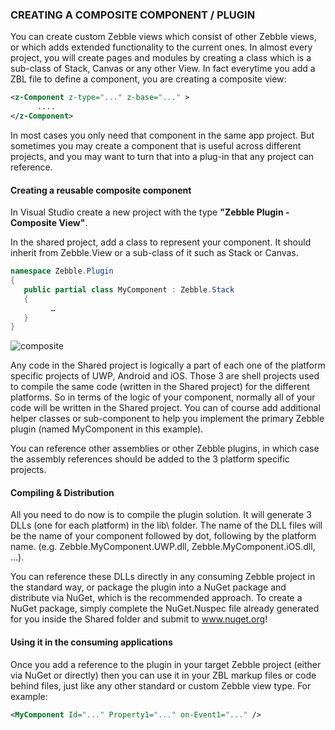 ﻿[composite]: https://raw.githubusercontent.com/Geeksltd/Zebble.Docs/master/assets/plugin/composite.png

### CREATING A COMPOSITE COMPONENT / PLUGIN

You can create custom Zebble views which consist of other Zebble views, or which adds extended functionality to the current ones. In almost every project, you will create pages and modules by creating a class which is a sub-class of Stack, Canvas or any other View. In fact everytime you add a ZBL file to define a component, you are creating a composite view:

```xml
<z-Component z-type="..." z-base="..." >
      ....
</z-Component>
```

In most cases you only need that component in the same app project. But sometimes you may create a component that is useful across different projects, and you may want to turn that into a plug-in that any project can reference.

#### Creating a reusable composite component

In Visual Studio create a new project with the type **"Zebble Plugin - Composite View"**.

In the shared project, add a class to represent your component. It should inherit from Zebble.View or a sub-class of it such as Stack or Canvas.

```csharp
namespace Zebble.Plugin
{
   public partial class MyComponent : Zebble.Stack
   {
         …
   }
}
```

![composite]

Any code in the Shared project is logically a part of each one of the platform specific projects of UWP, Android and iOS. Those 3 are shell projects used to compile the same code (written in the Shared project) for the different platforms. So in terms of the logic of your component, normally all of your code will be written in the Shared project. You can of course add additional helper classes or sub-component to help you implement the primary Zebble plugin (named MyComponent in this example).

You can reference other assemblies or other Zebble plugins, in which case the assembly references should be added to the 3 platform specific projects.

#### Compiling & Distribution

All you need to do now is to compile the plugin solution. It will generate 3 DLLs (one for each platform) in the lib\ folder.  The name of the DLL files will be the name of your component followed by dot, following by the platform name. (e.g. Zebble.MyComponent.UWP.dll, Zebble.MyComponent.iOS.dll, ...).

You can reference these DLLs directly in any consuming Zebble project in the standard way, or package the plugin into a NuGet package and distribute via NuGet, which is the recommended approach. To create a NuGet package, simply complete the NuGet.Nuspec file already generated for you inside the Shared folder and submit to www.nuget.org!

#### Using it in the consuming applications

Once you add a reference to the plugin in your target Zebble project (either via NuGet or directly) then you can use it in your ZBL markup files or code behind files, just like any other standard or custom Zebble view type. For example:

```xml
<MyComponent Id="..." Property1="..." on-Event1="..." />
```